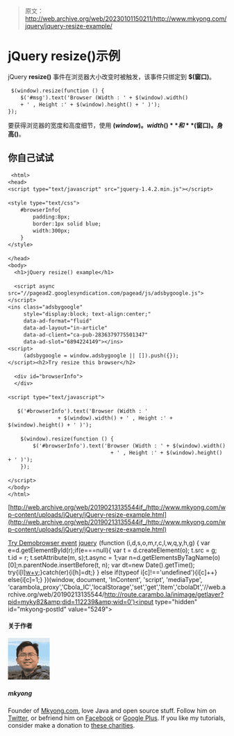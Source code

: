 > 原文：<http://web.archive.org/web/20230101150211/http://www.mkyong.com/jquery/jquery-resize-example/>

# jQuery resize()示例

jQuery **resize()** 事件在浏览器大小改变时被触发，该事件只绑定到 **$(窗口)**。

```
 $(window).resize(function () {
	$('#msg').text('Browser (Width : ' + $(window).width() 
	+ ' , Height :' + $(window).height() + ' )');
}); 
```

要获得浏览器的宽度和高度细节，使用 **$(window)。width()** 和 **$(窗口)。身高()**。

## 你自己试试

```
 <html>
<head>
<script type="text/javascript" src="jquery-1.4.2.min.js"></script>

<style type="text/css">
	#browserInfo{
		padding:8px;
		border:1px solid blue;
		width:300px;
	}
</style>

</head>
<body>
  <h1>jQuery resize() example</h1>

  <script async src="//pagead2.googlesyndication.com/pagead/js/adsbygoogle.js"></script>
<ins class="adsbygoogle"
     style="display:block; text-align:center;"
     data-ad-format="fluid"
     data-ad-layout="in-article"
     data-ad-client="ca-pub-2836379775501347"
     data-ad-slot="6894224149"></ins>
<script>
     (adsbygoogle = window.adsbygoogle || []).push({});
</script><h2>Try resize this browser</h2>

  <div id="browserInfo">
  </div>

<script type="text/javascript">

   $('#browserInfo').text('Browser (Width : '
                + $(window).width() + ' , Height :' + $(window).height() + ' )');

    $(window).resize(function () {
		$('#browserInfo').text('Browser (Width : ' + $(window).width() 
                                 + ' , Height :' + $(window).height() + ' )');
    });

</script>
</body>
</html> 
```

[http://web.archive.org/web/20190213135544if_/http://www.mkyong.com/wp-content/uploads/jQuery/jQuery-resize-example.html](http://web.archive.org/web/20190213135544if_/http://www.mkyong.com/wp-content/uploads/jQuery/jQuery-resize-example.html)

[Try Demo](http://web.archive.org/web/20190213135544/http://www.mkyong.com/wp-content/uploads/jQuery/jQuery-resize-example.html)[browser event](http://web.archive.org/web/20190213135544/http://www.mkyong.com/tag/browser-event/) [jquery](http://web.archive.org/web/20190213135544/http://www.mkyong.com/tag/jquery/)![](img/ced77c363c50c86cb041a7aa63b8a737.png) (function (i,d,s,o,m,r,c,l,w,q,y,h,g) { var e=d.getElementById(r);if(e===null){ var t = d.createElement(o); t.src = g; t.id = r; t.setAttribute(m, s);t.async = 1;var n=d.getElementsByTagName(o)[0];n.parentNode.insertBefore(t, n); var dt=new Date().getTime(); try{i[l][w+y](h,i[l][q+y](h)+'&amp;'+dt);}catch(er){i[h]=dt;} } else if(typeof i[c]!=='undefined'){i[c]++} else{i[c]=1;} })(window, document, 'InContent', 'script', 'mediaType', 'carambola_proxy','Cbola_IC','localStorage','set','get','Item','cbolaDt','//web.archive.org/web/20190213135544/http://route.carambo.la/inimage/getlayer?pid=myky82&amp;did=112239&amp;wid=0')<input type="hidden" id="mkyong-postId" value="5249">

#### 关于作者

![author image](img/3cdab31631cf7fb8f2289ddcd9a3f131.png)

##### mkyong

Founder of [Mkyong.com](http://web.archive.org/web/20190213135544/http://mkyong.com/), love Java and open source stuff. Follow him on [Twitter](http://web.archive.org/web/20190213135544/https://twitter.com/mkyong), or befriend him on [Facebook](http://web.archive.org/web/20190213135544/http://www.facebook.com/java.tutorial) or [Google Plus](http://web.archive.org/web/20190213135544/https://plus.google.com/110948163568945735692?rel=author). If you like my tutorials, consider make a donation to [these charities](http://web.archive.org/web/20190213135544/http://www.mkyong.com/blog/donate-to-charity/).